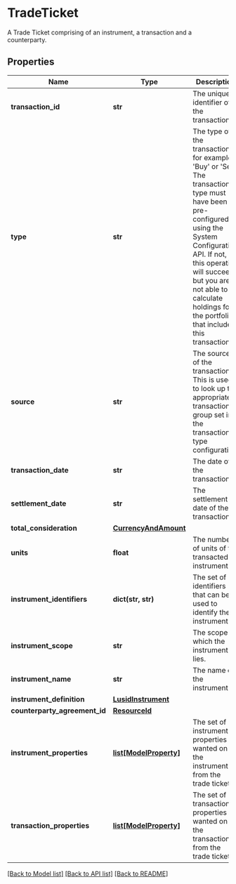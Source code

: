 # TradeTicket

A Trade Ticket comprising of an instrument, a transaction and a counterparty.

## Properties
Name | Type | Description | Notes
------------ | ------------- | ------------- | -------------
**transaction_id** | **str** | The unique identifier of the transaction. | 
**type** | **str** | The type of the transaction, for example &#39;Buy&#39; or &#39;Sell&#39;. The transaction type must have been pre-configured using the System Configuration API. If not, this operation will succeed but you are not able to calculate holdings for the portfolio that include this transaction. | 
**source** | **str** | The source of the transaction. This is used to look up the appropriate transaction group set in the transaction type configuration. | [optional] 
**transaction_date** | **str** | The date of the transaction. | 
**settlement_date** | **str** | The settlement date of the transaction. | 
**total_consideration** | [**CurrencyAndAmount**](CurrencyAndAmount.md) |  | 
**units** | **float** | The number of units of the transacted instrument. | 
**instrument_identifiers** | **dict(str, str)** | The set of identifiers that can be used to identify the instrument. | 
**instrument_scope** | **str** | The scope in which the instrument lies. | [optional] 
**instrument_name** | **str** | The name of the instrument. | [optional] 
**instrument_definition** | [**LusidInstrument**](LusidInstrument.md) |  | [optional] 
**counterparty_agreement_id** | [**ResourceId**](ResourceId.md) |  | [optional] 
**instrument_properties** | [**list[ModelProperty]**](ModelProperty.md) | The set of instrument properties wanted on the instrument from the trade ticket. | [optional] 
**transaction_properties** | [**list[ModelProperty]**](ModelProperty.md) | The set of transaction properties wanted on the transaction from the trade ticket. | [optional] 

[[Back to Model list]](../README.md#documentation-for-models) [[Back to API list]](../README.md#documentation-for-api-endpoints) [[Back to README]](../README.md)


